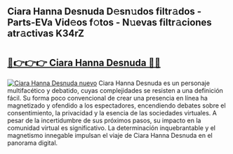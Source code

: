 ## Ciara Hanna Desnuda D𝚎sn𝚞dos filtr𝚊dos - Parts-EVa Vid𝚎os f𝚘tos - N𝚞evas filtr𝚊ciones atr𝚊ctivas K34rZ

# <h2><a href="http://mbcu0d.tromn.icu/?c=Ciara+Hanna+Desnuda">🔗👉👉👉 Ciara Hanna Desnuda 🔗🔗</a></h2>

[![Ciara Hanna Desnuda nuevo](https://i.imgur.com/pEAQMta.gif)](http://mbcu0d.tromn.icu/?c=Ciara+Hanna+Desnuda)
Ciara Hanna Desnuda es un personaje multifacético y debatido, cuyas complejidades se resisten a una definición fácil.  Su forma poco convencional de crear una presencia en línea ha magnetizado y ofendido a los espectadores, encendiendo debates sobre el consentimiento, la privacidad y la esencia de las sociedades virtuales. A pesar de la incertidumbre de sus próximos pasos, su impacto en la comunidad virtual es significativo. La determinación inquebrantable y el magnetismo innegable impulsan el viaje de Ciara Hanna Desnuda en el panorama digital.
